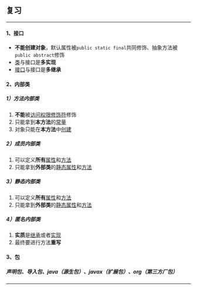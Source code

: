 ## 复习

----



#### **1、接口**

- **不能创建对象**，默认属性被`public static final`共同修饰、抽象方法被`public abstract`修饰
- <u>类</u>与接口是**多实现**
- <u>接口</u>与接口是**多继承**

#### **2、内部类**

##### **1）方法内部类**

1. **不能**被<u>访问权限修饰符</u>修饰
2. 只能拿到**本方法**的<u>常量</u>
3. 对象只能在**本方法**中<u>创建</u>

##### **2）成员内部类**

1. 可以定义**所有**<u>属性</u>和<u>方法</u>
2. 只能拿到**外部类**的<u>静态属性</u>和<u>方法</u>

##### **3）静态内部类**

1. 可以定义**所有**<u>属性</u>和<u>方法</u>
2. 只能拿到**外部类**的<u>静态属性</u>和<u>方法</u>

##### **4）匿名内部类**

1. **实质**是<u>继承</u>或者<u>实现</u>
2. 最终要进行方法**重写**

#### 3、**包**

##### 声明包、导入包、java（源生包）、javax（扩展包）、org（第三方厂包）

------

